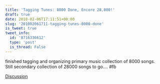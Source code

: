 ```yaml
---
title: 'Tagging Tunes: 8000 Done, Encore 28,000!'
draft: true
date: 2010-02-06T17:11:51+00:00
slug: '201002061711-tagging-tunes-8000-done'
is_tweet: true
tweet_info:
  id: '8716336612'
  type: 'post'
  is_thread: False
---
```




finished tagging and organizing primary music collection  of 8000 songs. Still secondary collection of 28000 songs to go.... #fb

[Discussion](https://x.com/sytelus/status/8716336612)
